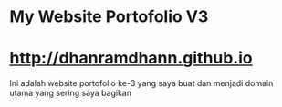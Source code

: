 # My Website Portofolio V3
# http://dhanramdhann.github.io
Ini adalah website portofolio ke-3 yang 
saya buat dan menjadi domain utama yang 
sering saya bagikan
